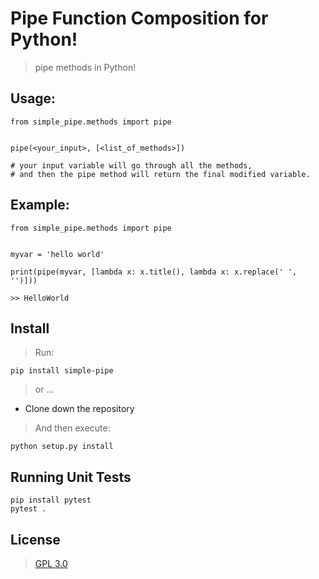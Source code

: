 # Pipe Function Composition for Python!
> pipe methods in Python!

## Usage:

    from simple_pipe.methods import pipe
    
    
    pipe(<your_input>, [<list_of_methods>])

    # your input variable will go through all the methods,
    # and then the pipe method will return the final modified variable.

## Example:

    from simple_pipe.methods import pipe


    myvar = 'hello world'

    print(pipe(myvar, [lambda x: x.title(), lambda x: x.replace(' ', '')]))

    >> HelloWorld


## Install
> Run:

    pip install simple-pipe

> or ...

* Clone down the repository

> And then execute:

    python setup.py install

## Running Unit Tests

    pip install pytest
    pytest .

## License
> [GPL 3.0](gpl-3.0.md)
